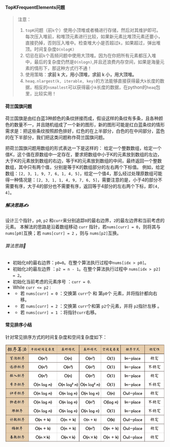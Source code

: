 #### TopKFrequentElements问题

> 注意：
>
> 1. `topK`问题（前`k`个）使用小顶堆或者桶进行存储，然后对其维护即可。每次压入堆前，和堆顶元素进行比较，如果新元素比堆顶元素还要小，直接扔掉，否则压入堆中。检查堆大小是否超过`k`，如果超过，弹出堆顶。时间复杂度`O(nlogK)`
> 2. 切忌在前`k`个高频问题中使用大顶堆。因为在你把所有元素都压入堆中，最后的复杂度仍然是`O(nlogn)`,并且还浪费内存空间，如果是海量元素的情形下，那这种方式行不通！
> 3. 使用策略：**求前 k 大，用小顶堆，求前 k 小，用大顶堆。**
> 4. `heaq.nlargest(k, iterable, key)`的方法能够直接获得最大`k`长度的数据，相反的`nsmallest`可以获得最小`k`长度的数据，在python的`heaq`包里，比较实用！

#### 荷兰国旗问题

荷兰国旗是由红白蓝3种颜色的条纹拼接而成，假设这样的条纹有多条，且各种颜色的数量不一，并且随机组成了一个新的图形，新的图形可能是红白蓝条纹的情形 需求是：把这些条纹按照颜色排好，红色的在上半部分，白色的在中间部分，蓝色的在下半部分，我们把这类问题称作荷兰国旗问题。

把荷兰国旗问题用数组的形式表达一下是这样的： 给定一个整数数组，给定一个值K，这个值在原数组中一定存在，要求把数组中小于K的元素放到数组的左边，大于K的元素放到数组的右边，等于K的元素放到数组的中间，最终返回一个整数数组，其中只有两个值，分别是等于K的数组部分的左右两个下标值。 例如，给定数组：`[2, 3, 1, 9, 7, 6, 1, 4, 5]`，给定一个值4，那么经过处理原数组可能得一种情况是：`[2, 3, 1, 1, 4, 9, 7, 6, 5]`，需要注意的是，小于4的部分不需要有序，大于4的部分也不需要有序，返回等于4部分的左右两个下标，即`[4, 4]`。

##### 解决思路✍

设计三个指针，`p0`, `p2` 和`curr`来分别追踪`0`的最右边界，`2`的最左边界和当前考虑的元素。 本解法的思路是沿着数组移动 `curr` 指针，若`nums[curr] = 0`，则将其与 `nums[p0]`互换；若 `nums[curr] = 2` ，则与 `nums[p2]`互换。

###### 算法思路📖

- 初始化`0`的最右边界：`p0=0`。在整个算法执行过程中`nums[idx > p0]`。
- 初始化`2`的最左边界 ：`p2 = n - 1`。在整个算法执行过程中 `nums[idx > p2] = 2`。
- 初始化当前考虑的元素序号 ：`curr = 0`.
- While `curr <= p2` :
- - 若 `nums[curr] = 0` ：交换第 `curr`个 和 第`p0`个 元素，并将指针都向右移。
- - 若 `nums[curr] = 2` ：交换第 `curr`个和第 `p2`个元素，并将 `p2`指针左移 。
- - 若 `nums[curr] = 1` ：将指针`curr`右移。

#### 常见排序小结

针对常见排序方式的时间复杂度和空间复杂度如下：

![](https://github.com/Cecilia520/algorithmic-learning-leetcode/blob/cecilia-python/cecilia-python/sort/sortlist.jpg)
